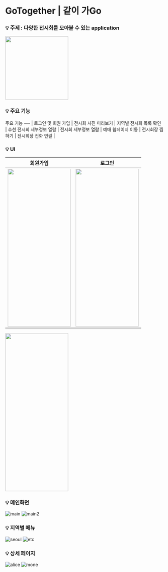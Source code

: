 # GoTogether | 같이 가Go






### 💡 주제 : 다양한 전시회를 모아볼 수 있는 application
<img src="https://user-images.githubusercontent.com/88569472/169058460-80f195cf-4e60-408a-8f98-62f6822d9e44.png" width="200" height="200">





### 💡 주요 기능 
주요 기능
--- |
로그인 및 회원 가입 | 
전시회 사진 미리보기 | 
지역별 전시회 목록 확인 | 
추천 전시회 세부정보 열람 | 
전시회 세부정보 열람 |
예매 웹페이지 이동 |
전시회장 찜하기 |
전시회장 전화 연결 |




### 💡 UI
회원가입 | 로그인
--- | ---
<img src="https://user-images.githubusercontent.com/88569472/169054892-88d02dbd-2b0b-479c-8645-043cea118bf3.png" width="200px" height="500px"> | <img src="https://user-images.githubusercontent.com/88569472/169054894-1582938b-a04a-474c-8d19-74a1ffe030d1.png" width="200px" height="500px">

<img src="https://user-images.githubusercontent.com/88569472/169054894-1582938b-a04a-474c-8d19-74a1ffe030d1.png" width="200px" height="500px">


### 💡 메인화면

![main](https://user-images.githubusercontent.com/88569472/169054897-c3b8b2dd-e406-4fd9-9db8-aeee7384dcc0.png)
![main2](https://user-images.githubusercontent.com/88569472/169054914-081263db-3e18-443c-9c29-5c835c2e571c.png)




### 💡 지역별 메뉴

![seoul](https://user-images.githubusercontent.com/88569472/169054948-2685cb29-ed5b-4248-ad57-f3ed9f7085cd.png)
![etc](https://user-images.githubusercontent.com/88569472/169054884-8a847491-3000-4ff1-aa43-d7773792a683.png)




### 💡 상세 페이지

![alice](https://user-images.githubusercontent.com/88569472/169054870-93713ff4-53f2-4fca-b8a5-c4d904431baf.png)
![mone](https://user-images.githubusercontent.com/88569472/169054929-7f2e4c56-be26-412f-9891-88252a4c242f.png)
